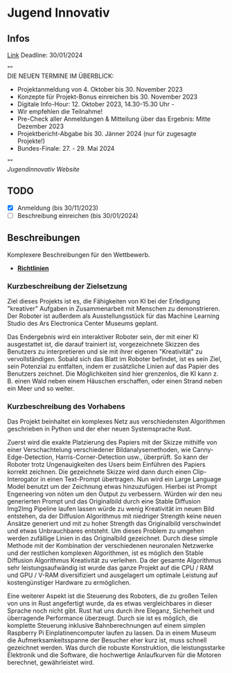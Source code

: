 # Jugend Innovativ

## Infos

[Link](https://www.jugendinnovativ.at/teilnahme/wettbewerb)
Deadline: 30/01/2024

""  
DIE NEUEN TERMINE IM ÜBERBLICK:

- Projektanmeldung von 4. Oktober bis 30. November 2023
- Konzepte für Projekt-Bonus einreichen bis 30. November 2023
- Digitale Info-Hour: 12. Oktober 2023, 14.30-15.30 Uhr -
- Wir empfehlen die Teilnahme!
- Pre-Check aller Anmeldungen & Mitteilung über das Ergebnis: Mitte Dezember 2023
- Projektbericht-Abgabe bis 30. Jänner 2024 (nur für zugesagte Projekte!)
- Bundes-Finale: 27. - 29. Mai 2024

""  
*Jugendinnovativ Website*

## TODO

- [x] Anmeldung                 (bis 30/11/2023)
- [ ] Beschreibung einreichen   (bis 30/01/2024)

## Beschreibungen

Komplexere Beschreibungen für den Wettbewerb.

- [**Richtlinien**](https://www.jugendinnovativ.at/fileadmin/user_upload/Callunterlagen/PB_Anleitung_ENGINEERING.pdf)

### Kurzbeschreibung der Zielsetzung

Ziel dieses Projekts ist es, die Fähigkeiten von KI bei der Erledigung "kreativer" Aufgaben in Zusammenarbeit mit Menschen zu demonstrieren. Der Roboter ist außerdem als Ausstellungsstück für das Machine Learning Studio des Ars Electronica Center Museums geplant.

Das Endergebnis wird ein interaktiver Roboter sein, der mit einer KI ausgestattet ist, die darauf trainiert ist, vorgezeichnete Skizzen des Benutzers zu interpretieren und sie mit ihrer eigenen "Kreativität" zu vervollständigen. Sobald sich das Blatt im Roboter befindet, ist es sein Ziel, sein Potenzial zu entfalten, indem er zusätzliche Linien auf das Papier des Benutzers zeichnet. Die Möglichkeiten sind hier grenzenlos, die KI kann z. B. einen Wald neben einem Häuschen erschaffen, oder einen Strand neben ein Meer und so weiter.

### Kurzbeschreibung des Vorhabens

Das Projekt beinhaltet ein komplexes Netz aus verschiedensten Algorithmen geschrieben in Python und der eher neuen Systemsprache Rust.

Zuerst wird die exakte Platzierung des Papiers mit der Skizze mithilfe von einer Verschachtelung verschiedener Bildanalysemethoden, wie Canny-Edge-Detection, Harris-Corner-Detection usw., überprüft. So kann der Roboter trotz Ungenauigkeiten des Users beim Einführen des Papiers korrekt zeichnen. 
Die gezeichnete Skizze wird dann durch einen Clip-Interogator in einen Text-Prompt übertragen. Nun wird ein Large Language Model benutzt um der Zeichnung etwas hinzuzufügen. Hierbei ist Prompt Engeneering von nöten um den Output zu verbessern. Würden wir den neu generierten Prompt und das Originalbild durch eine Stable Diffusion Img2Img Pipeline laufen lassen würde zu wenig Kreativität im neuen Bild entstehen, da der Diffusion Algorithmus mit niedriger Strength keine neuen Ansätze generiert und mit zu hoher Strength das Originalbild verschwindet und etwas Unbrauchbares entsteht. Um dieses Problem zu umgehen werden zufällige Linien in das Originalbild gezeichnet. Durch diese simple Methode mit der Kombination der verschiedenen neuronalen Netzwerke und der restlichen komplexen Algorithmen, ist es möglich den Stable Diffusion Algorithmus Kreativität zu verleihen. Da der gesamte Algorithmus sehr leistungsaufwändig ist wurde das ganze Projekt auf die CPU / RAM und GPU / V-RAM diversifiziert und ausgelagert um optimale Leistung auf kostengünstiger Hardware zu ermöglichen.

Eine weiterer Aspekt ist die Steuerung des Roboters, die zu großen Teilen von uns in Rust angefertigt wurde, da es etwas vergleichbares in dieser Sprache noch nicht gibt. Rust hat uns durch ihre Eleganz, Sicherheit und überragende Performance überzeugt. Durch sie ist es möglich, die komplette Steuerung inklusive Bahnberechnungen auf einem simplen Raspberry Pi Einplatinencomputer laufen zu lassen. Da in einem Museum die Aufmerksamkeitsspanne der Besucher eher kurz ist, muss schnell gezeichnet werden. Was durch die robuste Konstruktion, die leistungsstarke Elektronik und die Software, die hochwertige Anlaufkurven für die Motoren berechnet, gewährleistet wird. 
